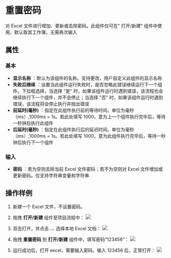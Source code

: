 # 重置密码

对 Excel 文件进行增加、更新或去除密码。此组件仅可在&quot; 打开/新建&quot; 组件中使用，默认取其工作簿，无需再次输入

## 属性

### 基本
- **显示名称** ：默认为该组件的名称。支持更改，用户自定义此组件的显示名称
- **失败后继续** ：设置当此组件运行失败时，是否忽略此错误继续运行下一个组件。下拉框选择，当选择 "是" 时，如果该组件运行时遇到错误，该流程也会继续执行下一个组件，并不会停止；当选择 "否" 时，如果该组件运行时遇到错误，该流程将会停止执行并抛出错误
- **前延时(毫秒)** ：指定在此组件执行前的等待时间。单位为毫秒（ms）,1000ms = 1s。若此处填写 1000，意为上一个组件执行完毕后，等待一秒钟后执行此组件
- **后延时(毫秒)** ：指定在此组件执行后的延迟时间。单位为毫秒（ms）,1000ms = 1s。若此处填写 1000，意为此组件执行完毕后，等待一秒钟后执行下一个组件


### 输入

- **密码** ：若为空则去除当前 Excel 文件密码；若不为空则对 Excel 文件增加或更新密码。仅支持字符串变量和字符串

## 操作样例

1. 新建一个 Excel 文件，不设置密码。

2. 拖拽 **打开/新建** 组件至项目流程中：
![](https://docimages.blob.core.chinacloudapi.cn/images/Activities/OpenExcel1.png)

3. 双击打开，并点击 **...** 选择本地 Excel 文档：
![](https://docimages.blob.core.chinacloudapi.cn/images/Activities/OpenExcel2.png)

4. 拖拽 **重置密码** 到 **打开/新建** 组件中，填写密码“123456”：
![](https://docimages.blob.core.chinacloudapi.cn/images/Activities/ResetPassword1.png)

5. 运行成功后，打开 excel，需要输入密码。输入 123456 后，正常打开：
![](https://docimages.blob.core.chinacloudapi.cn/images/Activities/ResetPassword2.png)